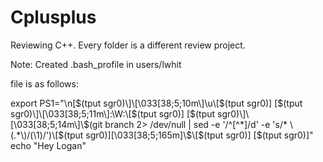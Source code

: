 # Cplusplus

Reviewing C++. Every folder is a different review project. 

Note: Created .bash_profile in users/lwhit

file is as follows:

export PS1="\n\[$(tput sgr0)\]\[\033[38;5;10m\]\u\[$(tput sgr0)\] \[$(tput sgr0)\]\[\033[38;5;11m\]:\W:\[$(tput sgr0)\] \[$(tput sgr0)\]\[\033[38;5;14m\]\$(git branch 2> /dev/null | sed -e '/^[^*]/d' -e 's/* \(.*\)/(\1)/')\[$(tput sgr0)\]\[\033[38;5;165m\]\\$\[$(tput sgr0)\] \[$(tput sgr0)\]"
echo "Hey Logan"
